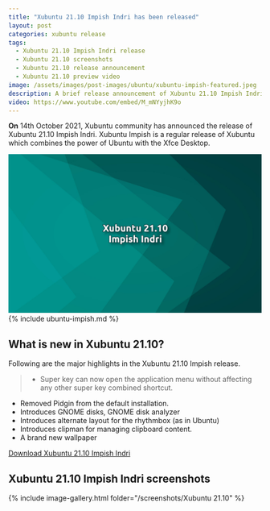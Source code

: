 ```yaml
---
title: "Xubuntu 21.10 Impish Indri has been released"
layout: post
categories: xubuntu release
tags:
  - Xubuntu 21.10 Impish Indri release
  - Xubuntu 21.10 screenshots
  - Xubuntu 21.10 release announcement
  - Xubuntu 21.10 preview video
image: /assets/images/post-images/ubuntu/xubuntu-impish-featured.jpeg
description: A brief release announcement of Xubuntu 21.10 Impish Indri. This release announcement briefly lists the key highlights in Xubuntu 21.10 and showcases screenshots and tour video.
video: https://www.youtube.com/embed/M_mNYyjhK9o
---
```


**On** 14th October 2021, Xubuntu community has announced the release of Xubuntu 21.10 Impish Indri. Xubuntu Impish is a regular release of Xubuntu which combines the power of Ubuntu with the Xfce Desktop.

![Xubuntu 21.10 Impish Indri featured image](/assets/images/post-images/ubuntu/xubuntu-impish-featured.jpeg)
{% include ubuntu-impish.md %}
## What is new in Xubuntu 21.10?
Following are the major highlights in the Xubuntu 21.10 Impish release.

> - Super key can now open the application menu without affecting any other super key combined shortcut.
- Removed Pidgin from the default installation.
- Introduces GNOME disks, GNOME disk analyzer
- Introduces alternate layout for the rhythmbox (as in Ubuntu)
- Introduces clipman for managing clipboard content.
- A brand new wallpaper

<a href="https://cdimage.ubuntu.com/xubuntu/releases/21.10/release/" class="download">Download Xubuntu 21.10 Impish Indri</a>

## Xubuntu 21.10 Impish Indri screenshots
{% include image-gallery.html folder="/screenshots/Xubuntu 21.10" %}